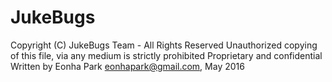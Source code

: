 # JukeBugs

  Copyright (C) JukeBugs Team - All Rights Reserved
  Unauthorized copying of this file, via any medium is strictly prohibited
  Proprietary and confidential
  Written by Eonha Park <eonhapark@gmail.com>, May 2016
 
